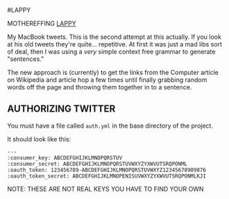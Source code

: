 #LAPPY

MOTHEREFFING [LAPPY](https://twitter.com/lelappy)

My MacBook tweets. This is the second attempt at this actually. If you look at
his old tweets they're quite... repetitive. At first it was just a mad libs
sort of deal, then I was using a *very* simple context free grammar to generate
"sentences."

The new approach is (currently) to get the links from the Computer article on
Wikipedia and article hop a few times until finally grabbing random words off
the page and throwing them together in to a sentence.

## AUTHORIZING TWITTER

You must have a file called `auth.yml` in the base directory of the project.

It should look like this:

    ---
    :consumer_key: ABCDEFGHIJKLMNOPQRSTUV
    :consumer_secret: ABCDEFGHIJKLMNOPQRSTUVWXYZYXWVUTSRQPONML
    :oauth_token: 123456789-ABCDEFGHIJKLMNOPQRSTUVWXYZ12345678909876
    :oauth_token_secret: ABCDEFGHIJKLMNOPENISUVWXYZYXWVUTSRQPONMLKJI

NOTE: THESE ARE NOT REAL KEYS YOU HAVE TO FIND YOUR OWN
